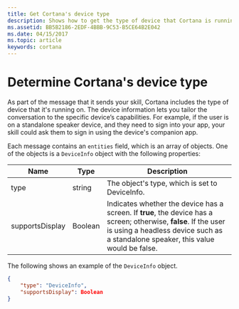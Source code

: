 ```yaml
---
title: Get Cortana's device type
description: Shows how to get the type of device that Cortana is running on.
ms.assetid: BB5B2186-2EDF-4BBB-9C53-B5CE64B2E042
ms.date: 04/15/2017
ms.topic: article
keywords: cortana
---
```



# Determine Cortana's device type

As part of the message that it sends your skill, Cortana includes the type of device that it's running on. The device information lets you tailor the conversation to the specific device’s capabilities. For example, if the user is on a standalone speaker device, and they need to sign into your app, your skill could ask them to sign in using the device's companion app. 

Each message contains an `entities` field, which is an array of objects. One of the objects is a `DeviceInfo` object with the following properties:

| Name | Type | Description 
|-|-|-
| type | string | The object's type, which is set to DeviceInfo. 
| supportsDisplay | Boolean  | Indicates whether the device has a screen. If **true**, the device has a screen; otherwise, **false**. If the user is using a headless device such as a standalone speaker, this value would be false. | 

The following shows an example of the `DeviceInfo` object.

```json
{                          
    "type": "DeviceInfo",       
    "supportsDisplay": Boolean                              
}
```
